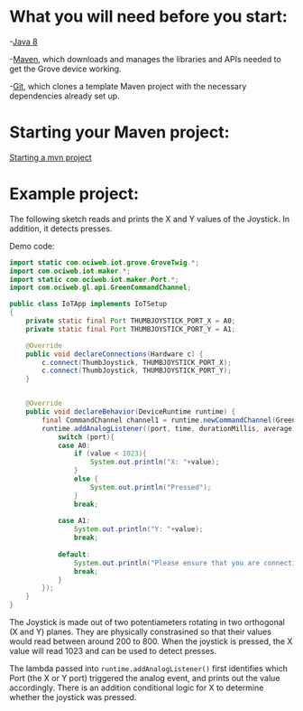 # What you will need before you start:
-[Java 8](https://docs.oracle.com/javase/8/docs/technotes/guides/install/install_overview.html) 

-[Maven](https://maven.apache.org/install.html), which downloads and manages the libraries and APIs needed to get the Grove device working.

-[Git](https://git-scm.com/), which clones a template Maven project with the necessary dependencies already set up.

# Starting your Maven project: 
[Starting a mvn project](https://github.com/oci-pronghorn/FogLighter/blob/master/README.md)

# Example project:
 
The following sketch reads and prints the X and Y values of the Joystick. In addition, it detects presses.
 
Demo code: 
```java
import static com.ociweb.iot.grove.GroveTwig.*;
import com.ociweb.iot.maker.*;
import static com.ociweb.iot.maker.Port.*;
import com.ociweb.gl.api.GreenCommandChannel;

public class IoTApp implements IoTSetup
{
	private static final Port THUMBJOYSTICK_PORT_X = A0;
	private static final Port THUMBJOYSTICK_PORT_Y = A1;

	@Override
	public void declareConnections(Hardware c) {
		c.connect(ThumbJoystick, THUMBJOYSTICK_PORT_X);
		c.connect(ThumbJoystick, THUMBJOYSTICK_PORT_Y);
	}


	@Override
	public void declareBehavior(DeviceRuntime runtime) {
		final CommandChannel channel1 = runtime.newCommandChannel(GreenCommandChannel.DYNAMIC_MESSAGING);
		runtime.addAnalogListener((port, time, durationMillis, average, value)->{
			switch (port){
			case A0:
				if (value < 1023){
					System.out.println("X: "+value);
				}
				else {
					System.out.println("Pressed");
				}
				break;
				
			case A1:
				System.out.println("Y: "+value);
				break;
				
			default:
				System.out.println("Please ensure that you are connecting to the correct physical port (A0)");
				break;
			}
		});
	}
}

```         

The Joystick is made out of two potentiameters rotating in two orthogonal (X and Y) planes. They are physically constrasined so that their values would read between around 200 to 800. When the joystick is pressed, the X value will read 1023 and can be used to detect presses.

The lambda passed into ```runtime.addAnalogListener()``` first identifies which Port (the X or Y port) triggered the analog event, and prints out the value accordingly. There is an addition conditional logic for X to determine whether the joystick was pressed.

 
 
 
 
 
 
